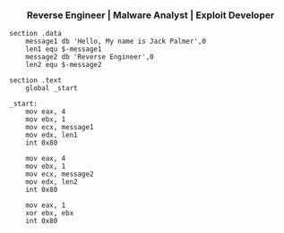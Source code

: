 <h3 align="center">Reverse Engineer | Malware Analyst | Exploit Developer</h3>

```
section .data
    message1 db 'Hello, My name is Jack Palmer',0
    len1 equ $-message1
    message2 db 'Reverse Engineer',0
    len2 equ $-message2

section .text
    global _start

_start:
    mov eax, 4
    mov ebx, 1
    mov ecx, message1
    mov edx, len1
    int 0x80
    
    mov eax, 4
    mov ebx, 1
    mov ecx, message2
    mov edx, len2
    int 0x80

    mov eax, 1
    xor ebx, ebx
    int 0x80
```

